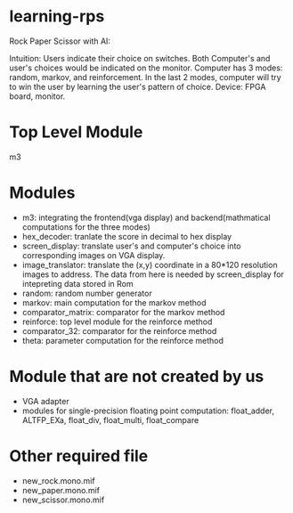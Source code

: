 # learning-rps
Rock Paper Scissor with AI: 

Intuition: Users indicate their choice on switches. Both Computer's and user's choices would be indicated on the monitor. Computer has 3 modes: random, markov, and reinforcement. In the last 2 modes, computer will try to win the user by learning the user's pattern of choice.
Device: FPGA board, monitor.

# Top Level Module
m3

# Modules
- m3: integrating the frontend(vga display) and backend(mathmatical computations for the three modes)
- hex_decoder: tranlate the score in decimal to hex display
- screen_display: translate user's and computer's choice into corresponding images on VGA display. 
- image_translator: translate the (x,y) coordinate in a 80*120 resolution images to address. The data from here is needed by screen_display for intepreting data stored in Rom
- random: random number generator
- markov: main computation for the markov method
- comparator_matrix: comparator for the markov method
- reinforce: top level module for the reinforce method
- comparator_32: comparator for the reinforce method
- theta: parameter computation for the reinforce method

# Module that are not created by us
- VGA adapter
- modules for single-precision floating point computation: float_adder, ALTFP_EXa, float_div, float_multi, float_compare

# Other required file
- new_rock.mono.mif 
- new_paper.mono.mif
- new_scissor.mono.mif
